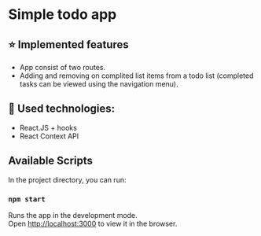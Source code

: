 # Simple todo app

## :star: Implemented features

- App consist of two routes.
- Adding and removing on complited list items from a todo list (completed tasks can be viewed using the navigation menu).

## :hammer: Used technologies:

- React.JS + hooks
- React Context API

## Available Scripts

In the project directory, you can run:

### `npm start`

Runs the app in the development mode.\
Open [http://localhost:3000](http://localhost:3000) to view it in the browser.
